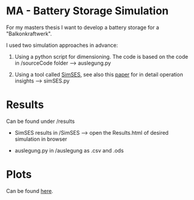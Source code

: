 # MA - Battery Storage Simulation

For my masters thesis I want to develop a battery storage for a "Balkonkraftwerk".

I used two simulation approaches in advance:

1) Using a python script for dimensioning. The code is based on the code in /sourceCode folder --> auslegung.py

2) Using a tool called [SimSES](https://gitlab.lrz.de/open-ees-ses/simses), see also this [paper](https://doi.org/10.1016/j.est.2021.103743) for in detail operation insights --> simSES.py

# Results

Can be found under /results

- SimSES results in /SimSES --> open the Results.html of desired simulation in browser

- auslegung.py in /auslegung as .csv and .ods

# Plots 

Can be found [here](https://github.com/PaulusElektrus/MA-Plots/tree/main/Simulation/results).


